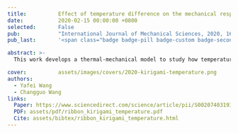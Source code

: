 ```yaml
---
title:          Effect of temperature difference on the mechanical responses of ribbon kirigami: Toward the highly stretchable conductors
date:           2020-02-15 00:00:00 +0800
selected:       False
pub:            "International Journal of Mechanical Sciences, 2020, 168, 105301"
pub_last:       '<span class="badge badge-pill badge-custom badge-secondary">Journal</span>'

abstract: >-
  This work develops a thermal-mechanical model to study how temperature differences affect the stretchability of ribbon kirigami conductors. Theoretical predictions are validated by simulations and experiments, offering insights for wearable and stretchable electronics.

cover:          assets/images/covers/2020-kirigami-temperature.png
authors:
  - Yafei Wang
  - Changguo Wang
links:
  Paper: https://www.sciencedirect.com/science/article/pii/S0020740319330838
  PDF: assets/pdf/ribbon_kirigami_temperature.pdf
  Cite: assets/bibtex/ribbon_kirigami_temperature.html
---
```

